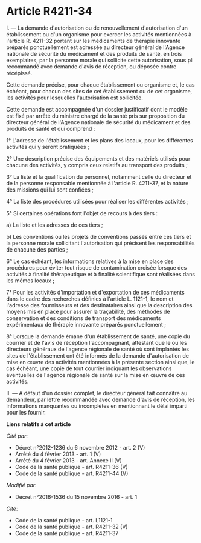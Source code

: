 # Article R4211-34

I. ― La demande d'autorisation ou de renouvellement d'autorisation d'un établissement ou d'un organisme pour exercer les
activités mentionnées à l'article R. 4211-32 portant sur les médicaments de thérapie innovante préparés ponctuellement est
adressée au directeur général de l'Agence nationale de sécurité du médicament et des produits de santé, en trois exemplaires,
par la personne morale qui sollicite cette autorisation, sous pli recommandé avec demande d'avis de réception, ou déposée
contre récépissé. 

Cette demande précise, pour chaque établissement ou organisme et, le cas échéant, pour chacun des sites de cet établissement
ou de cet organisme, les activités pour lesquelles l'autorisation est sollicitée. 

Cette demande est accompagnée d'un dossier justificatif dont le modèle est fixé par arrêté du ministre chargé de la santé
pris sur proposition du directeur général de l'Agence nationale de sécurité du médicament et des produits de santé et qui
comprend : 

1° L'adresse de l'établissement et les plans des locaux, pour les différentes activités qui y seront pratiquées ; 

2° Une description précise des équipements et des matériels utilisés pour chacune des activités, y compris ceux relatifs au
transport des produits ; 

3° La liste et la qualification du personnel, notamment celle du directeur et de la personne responsable mentionnée à
l'article R. 4211-37, et la nature des missions qui lui sont confiées ; 

4° La liste des procédures utilisées pour réaliser les différentes activités ; 

5° Si certaines opérations font l'objet de recours à des tiers : 

a) La liste et les adresses de ces tiers ; 

b) Les conventions ou les projets de conventions passés entre ces tiers et la personne morale sollicitant l'autorisation qui
précisent les responsabilités de chacune des parties ; 

6° Le cas échéant, les informations relatives à la mise en place des procédures pour éviter tout risque de contamination
croisée lorsque des activités à finalité thérapeutique et à finalité scientifique sont réalisées dans les mêmes locaux ; 

7° Pour les activités d'importation et d'exportation de ces médicaments dans le cadre des recherches définies à l'article L.
1121-1, le nom et l'adresse des fournisseurs et des destinataires ainsi que la description des moyens mis en place pour
assurer la traçabilité, des méthodes de conservation et des conditions de transport des médicaments expérimentaux de thérapie
innovante préparés ponctuellement ; 

8° Lorsque la demande émane d'un établissement de santé, une copie du courrier et de l'avis de réception l'accompagnant,
attestant que le ou les directeurs généraux de l'agence régionale de santé où sont implantés les sites de l'établissement ont
été informés de la demande d'autorisation de mise en œuvre des activités mentionnées à la présente section ainsi que, le cas
échéant, une copie de tout courrier indiquant les observations éventuelles de l'agence régionale de santé sur la mise en
œuvre de ces activités. 

II. ― A défaut d'un dossier complet, le directeur général fait connaître au demandeur, par lettre recommandée avec demande
d'avis de réception, les informations manquantes ou incomplètes en mentionnant le délai imparti pour les fournir.

**Liens relatifs à cet article**

_Cité par_:

  - Décret n°2012-1236 du 6 novembre 2012 - art. 2 (V)
  - Arrêté du 4 février 2013 - art. 1 (V)
  - Arrêté du 4 février 2013 - art. Annexe II (V)
  - Code de la santé publique - art. R4211-36 (V)
  - Code de la santé publique - art. R4211-44 (V)

_Modifié par_:

  - Décret n°2016-1536 du 15 novembre 2016 - art. 1

_Cite_:

  - Code de la santé publique - art. L1121-1
  - Code de la santé publique - art. R4211-32 (V)
  - Code de la santé publique - art. R4211-37
